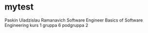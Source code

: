 # mytest
Paskin
Uladzislau
Ramanavich
Software Engineer
Basics of Software Engineering
kurs 1 gruppa 6 podgruppa 2
